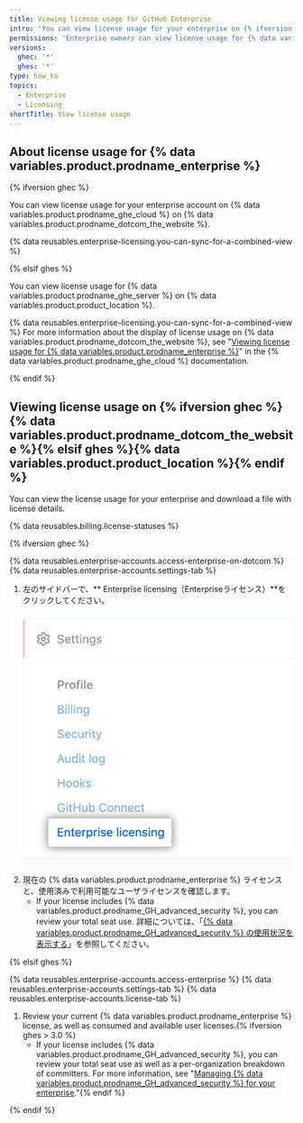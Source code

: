 ```yaml
---
title: Viewing license usage for GitHub Enterprise
intro: 'You can view license usage for your enterprise on {% ifversion ghec %}{% data variables.product.prodname_dotcom_the_website %}{% elsif ghes %}{% data variables.product.product_location %}{% endif %}.'
permissions: 'Enterprise owners can view license usage for {% data variables.product.prodname_enterprise %}.'
versions:
  ghec: '*'
  ghes: '*'
type: how_to
topics:
  - Enterprise
  - Licensing
shortTitle: View license usage
---
```


## About license usage for {% data variables.product.prodname_enterprise %}

{% ifversion ghec %}

You can view license usage for your enterprise account on {% data variables.product.prodname_ghe_cloud %} on {% data variables.product.prodname_dotcom_the_website %}.

{% data reusables.enterprise-licensing.you-can-sync-for-a-combined-view %}

{% elsif ghes %}

You can view license usage for {% data variables.product.prodname_ghe_server %} on {% data variables.product.product_location %}.

{% data reusables.enterprise-licensing.you-can-sync-for-a-combined-view %} For more information about the display of license usage on {% data variables.product.prodname_dotcom_the_website %}, see "[Viewing license usage for {% data variables.product.prodname_enterprise %}](/enterprise-cloud@latest/billing/managing-your-license-for-github-enterprise/viewing-license-usage-for-github-enterprise)" in the {% data variables.product.prodname_ghe_cloud %} documentation.

{% endif %}

## Viewing license usage on {% ifversion ghec %}{% data variables.product.prodname_dotcom_the_website %}{% elsif ghes %}{% data variables.product.product_location %}{% endif %}

You can view the license usage for your enterprise and download a file with license details.

{% data reusables.billing.license-statuses %}

{% ifversion ghec %}

{% data reusables.enterprise-accounts.access-enterprise-on-dotcom %}
{% data reusables.enterprise-accounts.settings-tab %}
1. 左のサイドバーで、** Enterprise licensing（Enterpriseライセンス）**をクリックしてください。 ![[Enterprise account settings] サイトバーの "Enterprise licensing"](/assets/images/help/enterprises/enterprise-licensing-tab.png)
1. 現在の {% data variables.product.prodname_enterprise %} ライセンスと、使用済みで利用可能なユーザライセンスを確認します。
    - If your license includes {% data variables.product.prodname_GH_advanced_security %}, you can review your total seat use. 詳細については、「[{% data variables.product.prodname_GH_advanced_security %} の使用状況を表示する](/billing/managing-billing-for-github-advanced-security/viewing-your-github-advanced-security-usage)」を参照してください。

{% elsif ghes %}

{% data reusables.enterprise-accounts.access-enterprise %}
{% data reusables.enterprise-accounts.settings-tab %}
{% data reusables.enterprise-accounts.license-tab %}
1. Review your current {% data variables.product.prodname_enterprise %} license, as well as consumed and available user licenses.{% ifversion ghes > 3.0 %}
    - If your license includes {% data variables.product.prodname_GH_advanced_security %}, you can review your total seat use as well as a per-organization breakdown of committers. For more information, see "[Managing {% data variables.product.prodname_GH_advanced_security %} for your enterprise](/admin/advanced-security)."{% endif %}

{% endif %}
